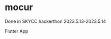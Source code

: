 # mocur
Done in SKYCC hackerthon 2023.5.13-2023.5.14

Flutter App

[](images/Screenshot_1684010951.png) [](images/Screenshot_1684011005.png) [](Screenshot_1683985812.png) [](images/Screenshot_1684011170.png)

